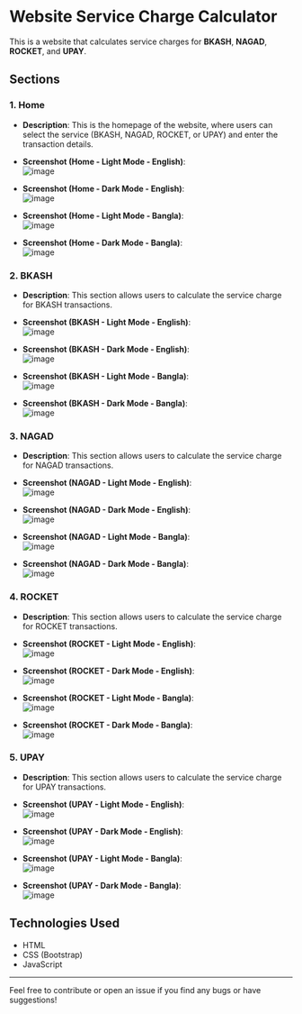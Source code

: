 # Website Service Charge Calculator

This is a website that calculates service charges for **BKASH**, **NAGAD**, **ROCKET**, and **UPAY**.

## Sections

### 1. **Home**
- **Description**: This is the homepage of the website, where users can select the service (BKASH, NAGAD, ROCKET, or UPAY) and enter the transaction details.
- **Screenshot (Home - Light Mode - English)**:  
  ![image](https://github.com/user-attachments/assets/b4de8564-5727-4fe6-8035-e82904089f60)


- **Screenshot (Home - Dark Mode - English)**:  
 ![image](https://github.com/user-attachments/assets/1ca7260b-81ca-48dd-aefc-9223ad8e9dd0)


- **Screenshot (Home - Light Mode - Bangla)**:  
  ![image](https://github.com/user-attachments/assets/95cbae93-0b73-4d89-ae77-983afb73ee3e)


- **Screenshot (Home - Dark Mode - Bangla)**:  
 ![image](https://github.com/user-attachments/assets/0be91335-5631-40fa-adf7-a9ba76983be3)


### 2. **BKASH**
- **Description**: This section allows users to calculate the service charge for BKASH transactions.
- **Screenshot (BKASH - Light Mode - English)**:  
 ![image](https://github.com/user-attachments/assets/36cdefc2-d6cb-4395-8851-ae32d128c3ae)



- **Screenshot (BKASH - Dark Mode - English)**:  
 ![image](https://github.com/user-attachments/assets/da03c69b-ea5c-496f-a9e8-501080fa9e34)


- **Screenshot (BKASH - Light Mode - Bangla)**:  
 ![image](https://github.com/user-attachments/assets/5ac29984-3b9c-4a44-8276-55d58055c60f)


- **Screenshot (BKASH - Dark Mode - Bangla)**:  
![image](https://github.com/user-attachments/assets/f7884d8d-b0cb-4571-b281-587cc5d5ce46)


### 3. **NAGAD**
- **Description**: This section allows users to calculate the service charge for NAGAD transactions.
- **Screenshot (NAGAD - Light Mode - English)**:  
  ![image](https://github.com/user-attachments/assets/471fddd8-6cea-482a-a2bb-78aa2e624cc4)


- **Screenshot (NAGAD - Dark Mode - English)**:  
 ![image](https://github.com/user-attachments/assets/a08ef198-763f-4b2e-971c-f6c660fd277e)


- **Screenshot (NAGAD - Light Mode - Bangla)**:  
 ![image](https://github.com/user-attachments/assets/c7d2afa1-4b14-4fc9-b6c0-c40be5bd7928)


- **Screenshot (NAGAD - Dark Mode - Bangla)**:  
 ![image](https://github.com/user-attachments/assets/c1b397e6-d0df-4fba-a540-c77a1d7c013b)


### 4. **ROCKET**
- **Description**: This section allows users to calculate the service charge for ROCKET transactions.
- **Screenshot (ROCKET - Light Mode - English)**:  
![image](https://github.com/user-attachments/assets/003123b6-d1d5-48cb-b866-28f4046a1771)


- **Screenshot (ROCKET - Dark Mode - English)**:  
  ![image](https://github.com/user-attachments/assets/02d83525-c635-4f29-a088-d2ef80817678)


- **Screenshot (ROCKET - Light Mode - Bangla)**:  
![image](https://github.com/user-attachments/assets/8f687125-119b-4dfd-8004-d79949281c4b)


- **Screenshot (ROCKET - Dark Mode - Bangla)**:  
![image](https://github.com/user-attachments/assets/c8a2b2a1-4606-400f-bded-1c29879975cb)


### 5. **UPAY**
- **Description**: This section allows users to calculate the service charge for UPAY transactions.
- **Screenshot (UPAY - Light Mode - English)**:  
  ![image](https://github.com/user-attachments/assets/26a0547f-7b79-4722-9e5e-6ca5f22c7986)


- **Screenshot (UPAY - Dark Mode - English)**:  
 ![image](https://github.com/user-attachments/assets/5220fc0c-228e-4f53-94b9-e37021faef96)


- **Screenshot (UPAY - Light Mode - Bangla)**:  
![image](https://github.com/user-attachments/assets/8277dbd7-bea1-4dbc-8c84-165e937bb90f)


- **Screenshot (UPAY - Dark Mode - Bangla)**:  
![image](https://github.com/user-attachments/assets/93066331-0146-43d7-9239-61aceab3333f)



## Technologies Used

- HTML
- CSS (Bootstrap)
- JavaScript
---

Feel free to contribute or open an issue if you find any bugs or have suggestions!
